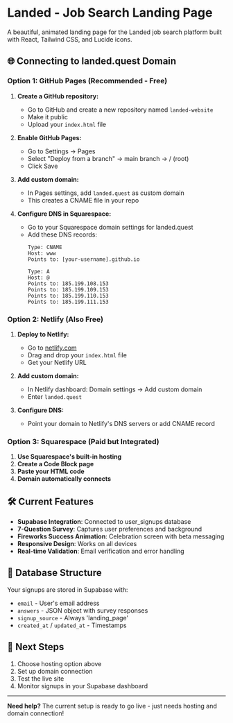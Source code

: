 # Landed - Job Search Landing Page

A beautiful, animated landing page for the Landed job search platform built with React, Tailwind CSS, and Lucide icons.  

## 🌐 **Connecting to landed.quest Domain**  
 
### Option 1: GitHub Pages (Recommended - Free)  
  
1. **Create a GitHub repository:**
   - Go to GitHub and create a new repository named `landed-website`
   - Make it public
   - Upload your `index.html` file

2. **Enable GitHub Pages:**
   - Go to Settings → Pages
   - Select "Deploy from a branch" → main branch → / (root)
   - Click Save

3. **Add custom domain:**
   - In Pages settings, add `landed.quest` as custom domain
   - This creates a CNAME file in your repo

4. **Configure DNS in Squarespace:**
   - Go to your Squarespace domain settings for landed.quest
   - Add these DNS records:
     ```
     Type: CNAME
     Host: www
     Points to: [your-username].github.io
     
     Type: A
     Host: @
     Points to: 185.199.108.153
     Points to: 185.199.109.153
     Points to: 185.199.110.153
     Points to: 185.199.111.153
     ```

### Option 2: Netlify (Also Free)

1. **Deploy to Netlify:**
   - Go to [netlify.com](https://netlify.com)
   - Drag and drop your `index.html` file
   - Get your Netlify URL

2. **Add custom domain:**
   - In Netlify dashboard: Domain settings → Add custom domain
   - Enter `landed.quest`

3. **Configure DNS:**
   - Point your domain to Netlify's DNS servers or add CNAME record

### Option 3: Squarespace (Paid but Integrated)

1. **Use Squarespace's built-in hosting**
2. **Create a Code Block page**
3. **Paste your HTML code**
4. **Domain automatically connects**

## 🛠️ **Current Features**

- **Supabase Integration**: Connected to user_signups database
- **7-Question Survey**: Captures user preferences and background
- **Fireworks Success Animation**: Celebration screen with beta messaging
- **Responsive Design**: Works on all devices
- **Real-time Validation**: Email verification and error handling

## 📧 **Database Structure**

Your signups are stored in Supabase with:
- `email` - User's email address
- `answers` - JSON object with survey responses  
- `signup_source` - Always 'landing_page'
- `created_at` / `updated_at` - Timestamps

## 🚀 **Next Steps**

1. Choose hosting option above
2. Set up domain connection
3. Test the live site
4. Monitor signups in your Supabase dashboard

---

**Need help?** The current setup is ready to go live - just needs hosting and domain connection! 
